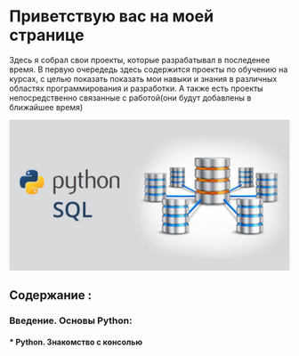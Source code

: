 # Приветствую вac на моей странице

 Здесь я собрал свои проекты, которые разрабатывал в последенее время. В первую очередедь здесь содержится проекты по обучению на курсах, с целью показать показать мои навыки и знания в различных областях программирования и разработки. А также есть проекты непосредственно связанные с работой(они будут добавлены в ближайшее время)

![fon](img/SQL-s-Python.jpg)

## Содержание :  
###       Введение. Основы Python:
####       * Python. Знакомство с консолью